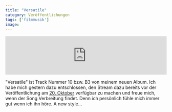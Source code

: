 ```yaml
---
title: "Versatile"
category: Veröffentlichungen
tags: ['filmmusik']
image: 
---
```


<iframe style="border: 0; width: 100%; height: 120px;" src="http://bandcamp.com/EmbeddedPlayer/album=2367992960/size=medium/bgcol=ffffff/linkcol=0687f5/t=10/transparent=true/" seamless></iframe>
  
"Versatile" ist Track Nummer 10 bzw. B3 von meinem neuen Album. Ich habe mich gestern dazu entschlossen, den Stream dazu bereits vor der Veröffentlichung am [20. Oktober](http://www.misantropolis.de/2013/10/filmmusik-der-countdown-lauft/) verfügbar zu machen und freue mich, wenn der Song Verbreitung findet. Denn ich persönlich fühle mich immer gut wenn ich ihn höre. A new style...